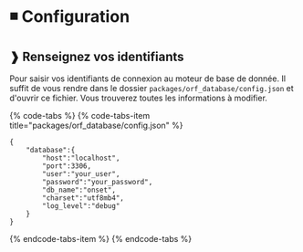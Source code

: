 # ◾ Configuration

## ❱ Renseignez vos identifiants

Pour saisir vos identifiants de connexion au moteur de base de donnée. Il suffit de vous rendre dans le dossier `packages/orf_database/config.json` et d'ouvrir ce fichier. Vous trouverez toutes les informations à modifier.

{% code-tabs %}
{% code-tabs-item title="packages/orf\_database/config.json" %}
```text
{
    "database":{
        "host":"localhost",
        "port":3306,
        "user":"your_user",
        "password":"your_password",
        "db_name":"onset",
        "charset":"utf8mb4",
        "log_level":"debug"
    }
}

```
{% endcode-tabs-item %}
{% endcode-tabs %}

